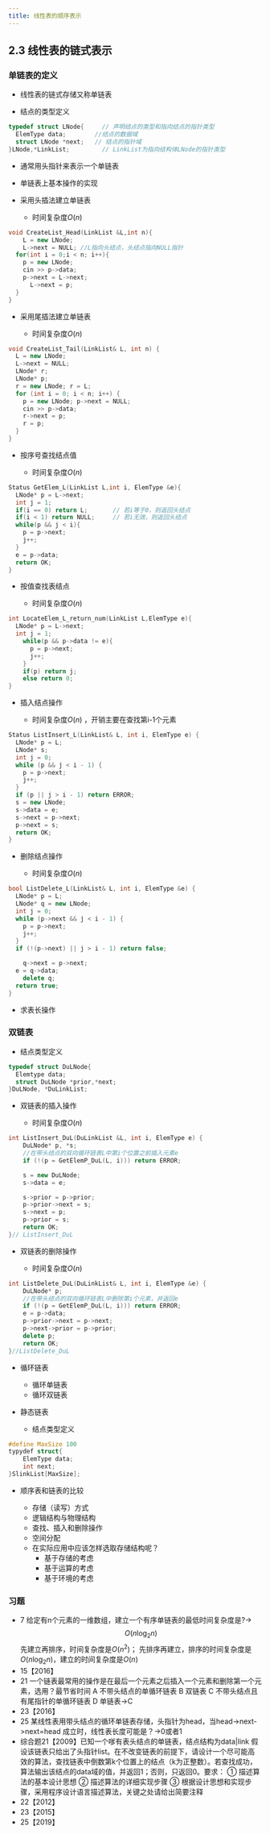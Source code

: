 ```yaml
---
title: 线性表的顺序表示
---
```

## 2.3 线性表的链式表示

### 单链表的定义

- 线性表的链式存储又称单链表

- 结点的类型定义

```cpp
typedef struct LNode{     // 声明结点的类型和指向结点的指针类型
  ElemType data;        //结点的数据域
  struct LNode *next;   // 结点的指针域
}LNode,*LinkList;         // LinkList为指向结构体LNode的指针类型
```

- 通常用头指针来表示一个单链表

- 单链表上基本操作的实现

- 采用头插法建立单链表

  - 时间复杂度$O(n)$

```cpp
void CreateList_Head(LinkList &L,int n){
    L = new LNode;
    L->next = NULL; //L指向头结点，头结点指向NULL指针
  for(int i = 0;i < n; i++){
    p = new LNode;
    cin >> p->data;
    p->next = L->next;
      L->next = p;
  }
}
```

- 采用尾插法建立单链表

  - 时间复杂度$O(n)$

```cpp
void CreateList_Tail(LinkList& L, int n) {
  L = new LNode; 
  L->next = NULL;
  LNode* r;
  LNode* p;
  r = new LNode; r = L;
  for (int i = 0; i < n; i++) {
    p = new LNode; p->next = NULL;
    cin >> p->data;
    r->next = p;
    r = p;
  }
}
```

- 按序号查找结点值

  - 时间复杂度$O(n)$

```cpp
Status GetElem_L(LinkList L,int i, ElemType &e){
  LNode* p = L->next;
  int j = 1;
  if(i == 0) return L;       // 若i等于0，则返回头结点
  if(i < 1) return NULL;     // 若i无效，则返回头结点
  while(p && j < i){
    p = p->next;
    j++;
  }
  e = p->data;
  return OK;	
}
```

- 按值查找表结点

  - 时间复杂度$O(n)$

```cpp
int LocateElem_L_return_num(LinkList L,ElemType e){
  LNode* p = L->next;
  int j = 1;
    while(p && p->data != e){
      p = p->next;
      j++;
    }
    if(p) return j;
    else return 0;
}
```

- 插入结点操作

  - 时间复杂度$O(n)$  ，开销主要在查找第i-1个元素

```cpp
Status ListInsert_L(LinkList& L, int i, ElemType e) {
  LNode* p = L;
  LNode* s;
  int j = 0;
  while (p && j < i - 1) {
    p = p->next;
    j++;
  }
  if (p || j > i - 1) return ERROR;
  s = new LNode;
  s->data = e;
  s->next = p->next;
  p->next = s;
  return OK;
}
```

- 删除结点操作

  - 时间复杂度$O(n)$

```cpp
bool ListDelete_L(LinkList& L, int i, ElemType &e) {
  LNode* p = L;
  LNode* q = new LNode;
  int j = 0;
  while (p->next && j < i - 1) {
    p = p->next;
    j++;
  }
  if (!(p->next) || j > i - 1) return false;

    q->next = p->next;
  e = q->data;
    delete q;
  return true;
}
```

- 求表长操作

### 双链表

  - 结点类型定义

```cpp
typedef struct DuLNode{
  Elemtype data;
  struct DuLNode *prior,*next;
}DuLNode, *DuLinkList;
```

  - 双链表的插入操作

    - 时间复杂度$O(n)$

```cpp
int ListInsert_DuL(DuLinkList &L, int i, ElemType e) {
    DuLNode* p, *s;
    //在带头结点的双向循环链表L中第i个位置之前插入元素e
    if (!(p = GetElemP_DuL(L, i))) return ERROR;

    s = new DuLNode;
    s->data = e;

    s->prior = p->prior;
    p->prior->next = s;
    s->next = p;
    p->prior = s;
    return OK;
}// ListInsert_DuL
```

  - 双链表的删除操作

    - 时间复杂度$O(n)$

```cpp
int ListDelete_DuL(DuLinkList& L, int i, ElemType &e) {
    DuLNode* p;
    //在带头结点的双向循环链表L中删除第i个元素，并返回e
    if (!(p = GetElemP_DuL(L, i))) return ERROR;
    e = p->data;
    p->prior->next = p->next;
    p->next->prior = p->prior;
    delete p;
    return OK;
}//ListDelete_DuL
```

- 循环链表

  - 循环单链表
  - 循环双链表

- 静态链表

  - 结点类型定义

```cpp
#define MaxSize 100
typydef struct{
	ElemType data;
	int next;
}SlinkList[MaxSize];
```

- 顺序表和链表的比较

  - 存储（读写）方式
  - 逻辑结构与物理结构
  - 查找、插入和删除操作
  - 空间分配
  - 在实际应用中应该怎样选取存储结构呢？
    - 基于存储的考虑
    - 基于运算的考虑
    - 基于环境的考虑

### 习题

  - 7 给定有n个元素的一维数组，建立一个有序单链表的最低时间复杂度是?→$$O(n\log_2n)$$  先建立再排序，时间复杂度是$O(n^2)$； 先排序再建立，排序的时间复杂度是$O(n\log_2n)$，建立的时间复杂度是$O(n)$
  - 15【2016】
  - 21 一个链表最常用的操作是在最后一个元素之后插入一个元素和删除第一个元素，选用？最节省时间 A 不带头结点的单循环链表 B 双链表 C 不带头结点且有尾指针的单循环链表 D 单链表→C
  - 23【2016】
  - 25 某线性表用带头结点的循环单链表存储，头指针为head，当head->next->next=head 成立时，线性表长度可能是？→0或者1
  - 综合题21【2009】已知一个嗲有表头结点的单链表，结点结构为data|link 假设该链表只给出了头指针list。在不改变链表的前提下，请设计一个尽可能高效的算法，查找链表中倒数第k个位置上的结点（k为正整数）。若查找成功，算法输出该结点的data域的值，并返回1；否则，只返回0。要求： ① 描述算法的基本设计思想 ② 描述算法的详细实现步骤 ③ 根据设计思想和实现步骤，采用程序设计语言描述算法，关键之处请给出简要注释
  - 22【2012】
  - 23【2015】
  - 25【2019】